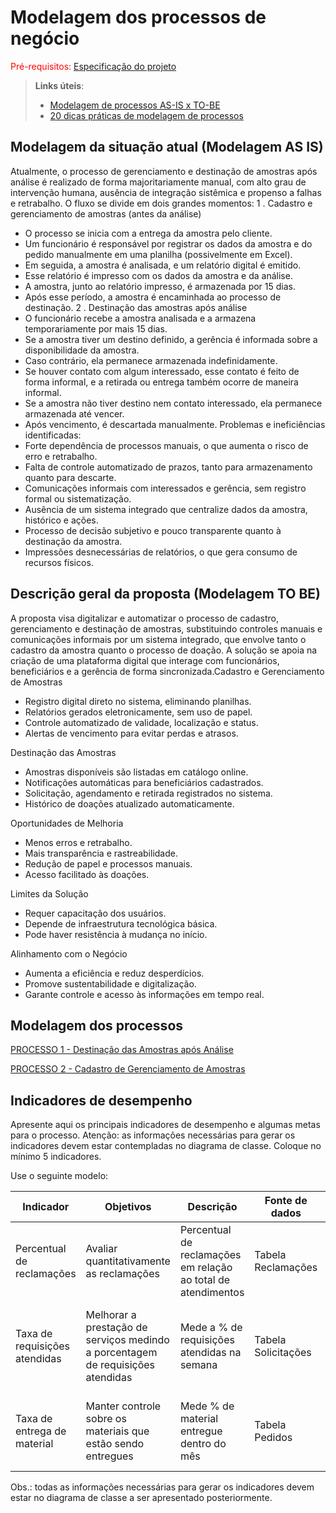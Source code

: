 # Modelagem dos processos de negócio

<span style="color:red">Pré-requisitos: <a href="02-Especificacao.md"> Especificação do projeto</a></span>

> **Links úteis**:
> - [Modelagem de processos AS-IS x TO-BE](https://dheka.com.br/modelagem-as-is-to-be/)
> - [20 dicas práticas de modelagem de processos](https://dheka.com.br/20-dicas-praticas-de-modelagem-de-processos/)

## Modelagem da situação atual (Modelagem AS IS)

Atualmente, o processo de gerenciamento e destinação de amostras após análise é realizado de forma majoritariamente manual, com alto grau de intervenção humana, ausência de integração sistêmica e propenso a falhas e retrabalho. O fluxo se divide em dois grandes momentos:
1 . Cadastro e gerenciamento de amostras (antes da análise)
 - O processo se inicia com a entrega da amostra pelo cliente.
 - Um funcionário é responsável por registrar os dados da amostra e do pedido manualmente em uma planilha (possivelmente em Excel).
 - Em seguida, a amostra é analisada, e um relatório digital é emitido.
 - Esse relatório é impresso com os dados da amostra e da análise.
 - A amostra, junto ao relatório impresso, é armazenada por 15 dias.
 - Após esse período, a amostra é encaminhada ao processo de destinação.
2 . Destinação das amostras após análise
 - O funcionário recebe a amostra analisada e a armazena temporariamente por mais 15 dias.
 - Se a amostra tiver um destino definido, a gerência é informada sobre a disponibilidade da amostra.
 - Caso contrário, ela permanece armazenada indefinidamente.
 - Se houver contato com algum interessado, esse contato é feito de forma informal, e a retirada ou entrega também ocorre de maneira informal.
 - Se a amostra não tiver destino nem contato interessado, ela permanece armazenada até vencer.
 - Após vencimento, é descartada manualmente.
Problemas e ineficiências identificadas:
 - Forte dependência de processos manuais, o que aumenta o risco de erro e retrabalho.
 - Falta de controle automatizado de prazos, tanto para armazenamento quanto para descarte.
 - Comunicações informais com interessados e gerência, sem registro formal ou sistematização.
 - Ausência de um sistema integrado que centralize dados da amostra, histórico e ações.
 - Processo de decisão subjetivo e pouco transparente quanto à destinação da amostra.
 - Impressões desnecessárias de relatórios, o que gera consumo de recursos físicos.

## Descrição geral da proposta (Modelagem TO BE)
A proposta visa digitalizar e automatizar o processo de cadastro, gerenciamento e destinação de amostras, substituindo controles manuais e comunicações informais por um sistema integrado, que envolve tanto o cadastro da amostra quanto o processo de doação. A solução se apoia na criação de uma plataforma digital que interage com funcionários, beneficiários e a gerência de forma sincronizada.Cadastro e Gerenciamento de Amostras
 - Registro digital direto no sistema, eliminando planilhas.
 - Relatórios gerados eletronicamente, sem uso de papel.
 - Controle automatizado de validade, localização e status.
 - Alertas de vencimento para evitar perdas e atrasos.

Destinação das Amostras
 - Amostras disponíveis são listadas em catálogo online.
 - Notificações automáticas para beneficiários cadastrados.
 - Solicitação, agendamento e retirada registrados no sistema.
 - Histórico de doações atualizado automaticamente.

Oportunidades de Melhoria
 - Menos erros e retrabalho.
 - Mais transparência e rastreabilidade.
 - Redução de papel e processos manuais.
 - Acesso facilitado às doações.

Limites da Solução
 - Requer capacitação dos usuários.
 - Depende de infraestrutura tecnológica básica.
 - Pode haver resistência à mudança no início.

Alinhamento com o Negócio
 - Aumenta a eficiência e reduz desperdícios.
 - Promove sustentabilidade e digitalização.
 - Garante controle e acesso às informações em tempo real.

## Modelagem dos processos

[PROCESSO 1 - Destinação das Amostras após Análise](./processes/processo-1-nome-do-processo.md "Detalhamento do processo 1.")

[PROCESSO 2 - Cadastro de Gerenciamento de Amostras](./processes/processo-2-nome-do-processo.md "Detalhamento do processo 2.")


## Indicadores de desempenho

Apresente aqui os principais indicadores de desempenho e algumas metas para o processo. Atenção: as informações necessárias para gerar os indicadores devem estar contempladas no diagrama de classe. Coloque no mínimo 5 indicadores.

Use o seguinte modelo:

| **Indicador** | **Objetivos** | **Descrição** | **Fonte de dados** | **Fórmula de cálculo** |
| ---           | ---           | ---           | ---             | ---             |
| Percentual de reclamações | Avaliar quantitativamente as reclamações | Percentual de reclamações em relação ao total de atendimentos | Tabela Reclamações | número total de reclamações / número total de atendimentos |
| Taxa de requisições atendidas | Melhorar a prestação de serviços medindo a porcentagem de requisições atendidas| Mede a % de requisições atendidas na semana | Tabela Solicitações | (número de requisições atendidas / número total de requisições) * 100 |
| Taxa de entrega de material | Manter controle sobre os materiais que estão sendo entregues | Mede % de material entregue dentro do mês | Tabela Pedidos | (número de pedidos entregues / número total de pedidos) * 100 |


Obs.: todas as informações necessárias para gerar os indicadores devem estar no diagrama de classe a ser apresentado posteriormente.
